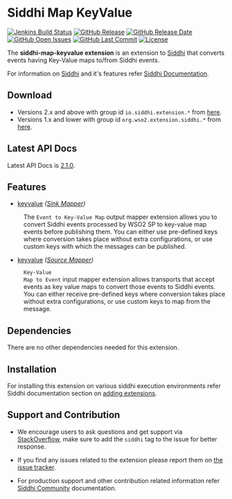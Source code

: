 Siddhi Map KeyValue
====================

  [![Jenkins Build Status](https://wso2.org/jenkins/job/siddhi/job/siddhi-map-keyvalue/badge/icon)](https://wso2.org/jenkins/job/siddhi/job/siddhi-map-keyvalue/)
  [![GitHub Release](https://img.shields.io/github/release/siddhi-io/siddhi-map-keyvalue.svg)](https://github.com/siddhi-io/siddhi-map-keyvalue/releases)
  [![GitHub Release Date](https://img.shields.io/github/release-date/siddhi-io/siddhi-map-keyvalue.svg)](https://github.com/siddhi-io/siddhi-map-keyvalue/releases)
  [![GitHub Open Issues](https://img.shields.io/github/issues-raw/siddhi-io/siddhi-map-keyvalue.svg)](https://github.com/siddhi-io/siddhi-map-keyvalue/issues)
  [![GitHub Last Commit](https://img.shields.io/github/last-commit/siddhi-io/siddhi-map-keyvalue.svg)](https://github.com/siddhi-io/siddhi-map-keyvalue/commits/master)
  [![License](https://img.shields.io/badge/License-Apache%202.0-blue.svg)](https://opensource.org/licenses/Apache-2.0)

The **siddhi-map-keyvalue extension** is an extension to <a target="_blank" href="https://wso2.github.io/siddhi">Siddhi</a> that converts events having Key-Value maps to/from Siddhi events.

For information on <a target="_blank" href="https://siddhi.io/">Siddhi</a> and it's features refer <a target="_blank" href="https://siddhi.io/redirect/docs.html">Siddhi Documentation</a>. 

## Download

* Versions 2.x and above with group id `io.siddhi.extension.*` from <a target="_blank" href="https://mvnrepository.com/artifact/io.siddhi.extension.map.keyvalue/siddhi-map-keyvalue/">here</a>.
* Versions 1.x and lower with group id `org.wso2.extension.siddhi.*` from <a target="_blank" href="https://mvnrepository.com/artifact/org.wso2.extension.siddhi.map.keyvalue/siddhi-map-keyvalue">here</a>.

## Latest API Docs 

Latest API Docs is <a target="_blank" href="https://siddhi-io.github.io/siddhi-map-keyvalue/api/2.1.0">2.1.0</a>.

## Features

* <a target="_blank" href="https://siddhi-io.github.io/siddhi-map-keyvalue/api/2.1.0/#keyvalue-sink-mapper">keyvalue</a> *(<a target="_blank" href="http://siddhi.io/en/v5.1/docs/query-guide/#sink-mapper">Sink Mapper</a>)*<br> <div style="padding-left: 1em;"><p><p style="word-wrap: break-word;margin: 0;">The <code>Event to Key-Value Map</code> output mapper extension allows you to convert Siddhi events processed by WSO2 SP to key-value map events before publishing them. You can either use pre-defined keys where conversion takes place without extra configurations, or use custom keys with which the messages can be published.</p></p></div>
* <a target="_blank" href="https://siddhi-io.github.io/siddhi-map-keyvalue/api/2.1.0/#keyvalue-source-mapper">keyvalue</a> *(<a target="_blank" href="http://siddhi.io/en/v5.1/docs/query-guide/#source-mapper">Source Mapper</a>)*<br> <div style="padding-left: 1em;"><p><p style="word-wrap: break-word;margin: 0;"><code>Key-Value Map to Event</code> input mapper extension allows transports that accept events as key value maps to convert those events to Siddhi events. You can either receive pre-defined keys where conversion takes place without extra configurations, or use custom keys to map from the message.</p></p></div>

## Dependencies 

There are no other dependencies needed for this extension. 

## Installation

For installing this extension on various siddhi execution environments refer Siddhi documentation section on <a target="_blank" href="https://siddhi.io/redirect/add-extensions.html">adding extensions</a>.

## Support and Contribution

* We encourage users to ask questions and get support via <a target="_blank" href="https://stackoverflow.com/questions/tagged/siddhi">StackOverflow</a>, make sure to add the `siddhi` tag to the issue for better response.

* If you find any issues related to the extension please report them on <a target="_blank" href="https://github.com/siddhi-io/siddhi-execution-string/issues">the issue tracker</a>.

* For production support and other contribution related information refer <a target="_blank" href="https://siddhi.io/community/">Siddhi Community</a> documentation.

